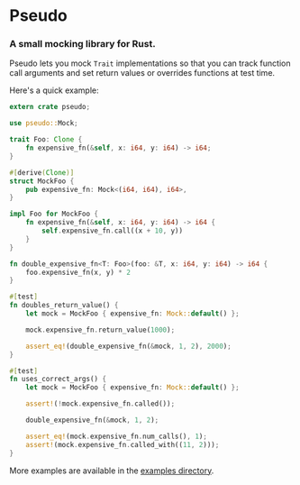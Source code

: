 # Pseudo

### A small mocking library for Rust.

Pseudo lets you mock `Trait` implementations so that you can track function call arguments and set return values or overrides functions at test time.

Here's a quick example:

```rust
extern crate pseudo;

use pseudo::Mock;

trait Foo: Clone {
    fn expensive_fn(&self, x: i64, y: i64) -> i64;
}

#[derive(Clone)]
struct MockFoo {
    pub expensive_fn: Mock<(i64, i64), i64>,
}

impl Foo for MockFoo {
    fn expensive_fn(&self, x: i64, y: i64) -> i64 {
        self.expensive_fn.call((x + 10, y))
    }
}

fn double_expensive_fn<T: Foo>(foo: &T, x: i64, y: i64) -> i64 {
    foo.expensive_fn(x, y) * 2
}

#[test]
fn doubles_return_value() {
    let mock = MockFoo { expensive_fn: Mock::default() };

    mock.expensive_fn.return_value(1000);

    assert_eq!(double_expensive_fn(&mock, 1, 2), 2000);
}

#[test]
fn uses_correct_args() {
    let mock = MockFoo { expensive_fn: Mock::default() };

    assert!(!mock.expensive_fn.called());

    double_expensive_fn(&mock, 1, 2);

    assert_eq!(mock.expensive_fn.num_calls(), 1);
    assert!(mock.expensive_fn.called_with((11, 2)));
}
```

More examples are available in the [examples directory](./examples).
